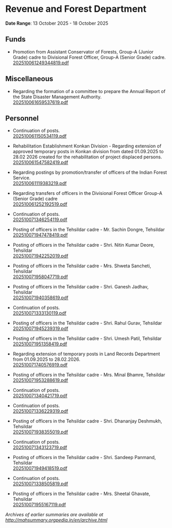 # Revenue and Forest Department

**Date Range**: 13 October 2025 - 18 October 2025


## Funds
- Promotion from Assistant Conservator of Forests, Group-A (Junior Grade) cadre to Divisional Forest Officer, Group-A (Senior Grade) cadre.\
  [202510061249344819.pdf](https://gr.maharashtra.gov.in/Site/Upload/Government%20Resolutions/English/202510061249344819.pdf)

## Miscellaneous
- Regarding the formation of a committee to prepare the Annual Report of the State Disaster Management Authority.\
  [202510061659537619.pdf](https://gr.maharashtra.gov.in/Site/Upload/Government%20Resolutions/English/202510061659537619.pdf)

## Personnel
- Continuation of posts.\
  [202510061150534119.pdf](https://gr.maharashtra.gov.in/Site/Upload/Government%20Resolutions/English/202510061150534119.pdf)

- Rehabilitation Establishment Konkan Division - Regarding extension of approved temporary posts in Konkan division from dated 01.09.2025 to 28.02 2026 created for the rehabilitation of project displaced persons.\
  [202510061547582419.pdf](https://gr.maharashtra.gov.in/Site/Upload/Government%20Resolutions/English/202510061547582419.pdf)

- Regarding postings by promotion/transfer of officers of the Indian Forest Service.\
  [202510061119383219.pdf](https://gr.maharashtra.gov.in/Site/Upload/Government%20Resolutions/English/202510061119383219.pdf)

- Regarding transfers of officers in the Divisional Forest Officer Group-A (Senior Grade) cadre\
  [202510061252192519.pdf](https://gr.maharashtra.gov.in/Site/Upload/Government%20Resolutions/English/202510061252192519.pdf)

- Continuation of posts.\
  [202510071346254119.pdf](https://gr.maharashtra.gov.in/Site/Upload/Government%20Resolutions/English/202510071346254119.pdf)

- Posting of officers in the Tehsildar cadre - Mr. Sachin Dongre, Tehsildar\
  [202510071947478419.pdf](https://gr.maharashtra.gov.in/Site/Upload/Government%20Resolutions/English/202510071947478419.pdf)

- Posting of officers in the Tehsildar cadre - Shri. Nitin Kumar Deore, Tehsildar\
  [202510071942252019.pdf](https://gr.maharashtra.gov.in/Site/Upload/Government%20Resolutions/English/202510071942252019.pdf)

- Posting of officers in the Tehsildar cadre - Mrs. Shweta Sancheti, Tehsildar\
  [202510071958047719.pdf](https://gr.maharashtra.gov.in/Site/Upload/Government%20Resolutions/English/202510071958047719.pdf)

- Posting of officers in the Tehsildar cadre - Shri. Ganesh Jadhav, Tehsildar\
  [202510071940358619.pdf](https://gr.maharashtra.gov.in/Site/Upload/Government%20Resolutions/English/202510071940358619.pdf)

- Continuation of posts.\
  [202510071333130119.pdf](https://gr.maharashtra.gov.in/Site/Upload/Government%20Resolutions/English/202510071333130119.pdf)

- Posting of officers in the Tehsildar cadre - Shri. Rahul Gurav, Tehsildar\
  [202510071945239319.pdf](https://gr.maharashtra.gov.in/Site/Upload/Government%20Resolutions/English/202510071945239319.pdf)

- Posting of officers in the Tehsildar cadre - Shri. Umesh Patil, Tehsildar\
  [202510071951358419.pdf](https://gr.maharashtra.gov.in/Site/Upload/Government%20Resolutions/English/202510071951358419.pdf)

- Regarding extension of temporary posts in Land Records Department  from 01.09.2025 to 28.02.2026.\
  [202510071740576919.pdf](https://gr.maharashtra.gov.in/Site/Upload/Government%20Resolutions/English/202510071740576919.pdf)

- Posting of officers in the Tehsildar cadre - Mrs. Minal Bhamre, Tehsildar\
  [202510071953288619.pdf](https://gr.maharashtra.gov.in/Site/Upload/Government%20Resolutions/English/202510071953288619.pdf)

- Continuation of posts.\
  [202510071340421719.pdf](https://gr.maharashtra.gov.in/Site/Upload/Government%20Resolutions/English/202510071340421719.pdf)

- Continuation of posts.\
  [202510071336229319.pdf](https://gr.maharashtra.gov.in/Site/Upload/Government%20Resolutions/English/202510071336229319.pdf)

- Posting of officers in the Tehsildar cadre - Shri. Dhananjay Deshmukh, Tehsildar\
  [202510071938355019.pdf](https://gr.maharashtra.gov.in/Site/Upload/Government%20Resolutions/English/202510071938355019.pdf)

- Continuation of posts.\
  [202510071343123719.pdf](https://gr.maharashtra.gov.in/Site/Upload/Government%20Resolutions/English/202510071343123719.pdf)

- Posting of officers in the Tehsildar cadre - Shri. Sandeep Panmand, Tehsildar\
  [202510071949418519.pdf](https://gr.maharashtra.gov.in/Site/Upload/Government%20Resolutions/English/202510071949418519.pdf)

- Continuation of posts.\
  [202510071338505819.pdf](https://gr.maharashtra.gov.in/Site/Upload/Government%20Resolutions/English/202510071338505819.pdf)

- Posting of officers in the Tehsildar cadre - Mrs. Sheetal Ghavate, Tehsildar\
  [202510071955167119.pdf](https://gr.maharashtra.gov.in/Site/Upload/Government%20Resolutions/English/202510071955167119.pdf)


*Archives of earlier summaries are available at http://mahsummary.orgpedia.in/en/archive.html*